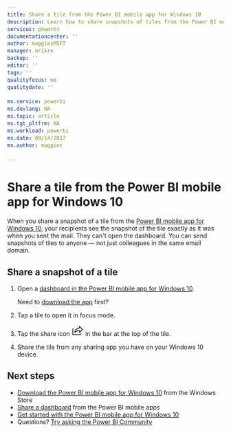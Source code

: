 ```yaml
---
title: Share a tile from the Power BI mobile app for Windows 10
description: Learn how to share snapshots of tiles from the Power BI mobile app for Windows 10. You can share snapshots of tiles with anyone, not just your colleagues.
services: powerbi
documentationcenter: ''
author: maggiesMSFT
manager: erikre
backup: ''
editor: ''
tags: ''
qualityfocus: no
qualitydate: ''

ms.service: powerbi
ms.devlang: NA
ms.topic: article
ms.tgt_pltfrm: NA
ms.workload: powerbi
ms.date: 09/14/2017
ms.author: maggies

---
```

# Share a tile from the Power BI mobile app for Windows 10
When you share a snapshot of a tile from the [Power BI mobile app for Windows 10](powerbi-mobile-win10phone-app-get-started.md), your recipients see the snapshot of the tile exactly as it was when you sent the mail. They can't open the dashboard. You can send snapshots of tiles to anyone — not just colleagues in the same email domain.

## Share a snapshot of a tile
1. Open a [dashboard in the Power BI mobile app for Windows 10](mobile-apps-view-dashboard.md).
   
    Need to [download the app](http://go.microsoft.com/fwlink/?LinkID=526478) first?
2. Tap a tile to open it in focus mode.
3. Tap the share icon ![Share icon](media/powerbi-mobile-share-a-tile-from-the-win10phone-app/power-bi-win10-share-tile-icon.png) in the bar at the top of the tile.
4. Share the tile from any sharing app you have on your Windows 10 device.

## Next steps
* [Download the Power BI mobile app for Windows 10](http://go.microsoft.com/fwlink/?LinkID=526478) from the Windows Store  
* [Share a dashboard](powerbi-mobile-share-a-dashboard-from-the-iphone-app.md) from the Power BI mobile apps
* [Get started with the Power BI mobile app for Windows 10](powerbi-mobile-win10phone-app-get-started.md)  
* Questions? [Try asking the Power BI Community](http://community.powerbi.com/)

